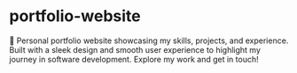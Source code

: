 # portfolio-website
🚀 Personal portfolio website showcasing my skills, projects, and experience. Built with a sleek design and smooth user experience to highlight my journey in software development. Explore my work and get in touch!
